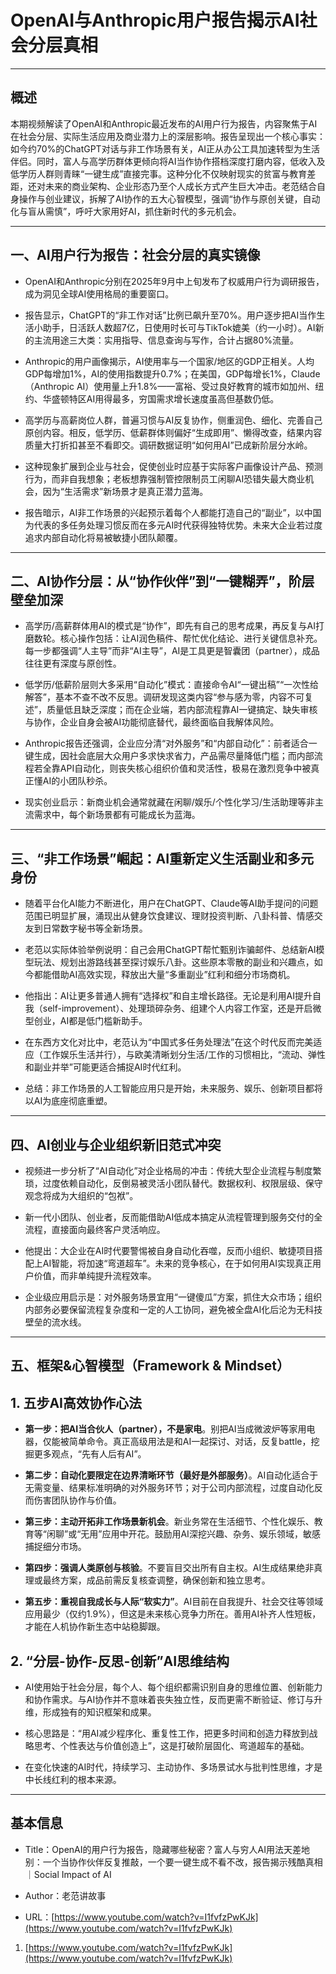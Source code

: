 # OpenAI与Anthropic用户报告揭示AI社会分层真相

---

## 概述

本期视频解读了OpenAI和Anthropic最近发布的AI用户行为报告，内容聚焦于AI在社会分层、实际生活应用及商业潜力上的深层影响。报告呈现出一个核心事实：如今约70%的ChatGPT对话与非工作场景有关，AI正从办公工具加速转型为生活伴侣。同时，富人与高学历群体更倾向将AI当作协作搭档深度打磨内容，低收入及低学历人群则青睐“一键生成”直接完事。这种分化不仅映射现实的贫富与教育差距，还对未来的商业架构、企业形态乃至个人成长方式产生巨大冲击。老范结合自身操作与创业建议，拆解了AI协作的五大心智模型，强调“协作与原创关键，自动化与盲从需慎”，呼吁大家用好AI，抓住新时代的多元机会。

---

## 一、AI用户行为报告：社会分层的真实镜像

- OpenAI和Anthropic分别在2025年9月中上旬发布了权威用户行为调研报告，成为洞见全球AI使用格局的重要窗口。
    
- 报告显示，ChatGPT的“非工作对话”比例已飙升至70%。用户逐步把AI当作生活小助手，日活跃人数超7亿，日使用时长可与TikTok媲美（约一小时）。AI新的主流用途三大类：实用指导、信息查询与写作，合计占据80%流量。
    
- Anthropic的用户画像揭示，AI使用率与一个国家/地区的GDP正相关。人均GDP每增加1%，AI的使用指数提升0.7%；在美国，GDP每增长1%，Claude（Anthropic AI）使用量上升1.8%——富裕、受过良好教育的城市如加州、纽约、华盛顿特区AI用得最多，穷国需求增长速度虽高但基数仍低。
    
- 高学历与高薪岗位人群，普遍习惯与AI反复协作，侧重润色、细化、完善自己原创内容。相反，低学历、低薪群体则偏好“生成即用”、懒得改查，结果内容质量大打折扣甚至不看即交。调研数据证明“如何用AI”已成新阶层分水岭。
    
- 这种现象扩展到企业与社会，促使创业时应基于实际客户画像设计产品、预测行为，而非自我想象；老板想靠强制管控限制员工闲聊AI恐错失最大商业机会，因为“生活需求”新场景才是真正潜力蓝海。
    
- 报告暗示，AI非工作场景的兴起预示着每个人都能打造自己的“副业”，以中国为代表的多任务处理习惯反而在多元AI时代获得独特优势。未来大企业若过度追求内部自动化将易被敏捷小团队颠覆。
    

---

## 二、AI协作分层：从“协作伙伴”到“一键糊弄”，阶层壁垒加深

- 高学历/高薪群体用AI的模式是“协作”，即先有自己的思考成果，再反复与AI打磨数轮。核心操作包括：让AI润色稿件、帮忙优化结论、进行关键信息补充。每一步都强调“人主导”而非“AI主导”，AI是工具更是智囊团（partner），成品往往更有深度与原创性。
    
- 低学历/低薪阶层则大多采用“自动化”模式：直接命令AI“一键出稿”“一次性给解答”，基本不查不改不反思。调研发现这类内容“参与感为零，内容不可复述”，质量低且缺乏深度；而在企业端，若内部流程靠AI一键搞定、缺失审核与协作，企业自身会被AI功能彻底替代，最终面临自我解体风险。
    
- Anthropic报告还强调，企业应分清“对外服务”和“内部自动化”：前者适合一键生成，因社会底层大众用户多求快求省力，产品需尽量降低门槛；而内部流程若全靠API自动化，则丧失核心组织价值和灵活性，极易在激烈竞争中被真正懂AI的小团队秒杀。
    
- 现实创业启示：新商业机会通常就藏在闲聊/娱乐/个性化学习/生活助理等非主流需求中，每个新场景都有可能成长为蓝海。
    

---

## 三、“非工作场景”崛起：AI重新定义生活副业和多元身份

- 随着平台化AI能力不断进化，用户在ChatGPT、Claude等AI助手提问的问题范围已明显扩展，涌现出从健身饮食建议、理财投资判断、八卦科普、情感交友到日常数字秘书等全新场景。
    
- 老范以实际体验举例说明：自己会用ChatGPT帮忙甄别诈骗邮件、总结新AI模型玩法、规划出游路线甚至探讨娱乐八卦。这些原本零散的副业和兴趣点，如今都能借助AI高效实现，释放出大量“多重副业”红利和细分市场商机。
    
- 他指出：AI让更多普通人拥有“选择权”和自主增长路径。无论是利用AI提升自我（self-improvement）、处理琐碎杂务、组建个人内容工作室，还是开启微型创业，AI都是低门槛新助手。
    
- 在东西方文化对比中，老范认为“中国式多任务处理法”在这个时代反而完美适应（工作娱乐生活并行），与欧美清晰划分生活/工作的习惯相比，“流动、弹性和副业并举”可能更适合捕捉AI时代红利。
    
- 总结：非工作场景的人工智能应用只是开始，未来服务、娱乐、创新项目都将以AI为底座彻底重塑。
    

---

## 四、AI创业与企业组织新旧范式冲突

- 视频进一步分析了“AI自动化”对企业格局的冲击：传统大型企业流程与制度繁琐，过度依赖自动化，反倒易被灵活小团队替代。数据权利、权限层级、保守观念将成为大组织的“包袱”。
    
- 新一代小团队、创业者，反而能借助AI低成本搞定从流程管理到服务交付的全流程，直接面向最终客户灵活响应。
    
- 他提出：大企业在AI时代要警惕被自身自动化吞噬，反而小组织、敏捷项目搭配上AI智能，将加速“弯道超车”。未来的竞争核心，在于如何用AI实现真正用户价值，而非单纯提升流程效率。
    
- 企业级应用启示是：对外服务场景宜用“一键傻瓜”方案，抓住大众市场；组织内部务必要保留流程复杂度和一定的人工协同，避免被全盘AI化后沦为无科技壁垒的流水线。
    

---

## 五、框架&心智模型（Framework & Mindset）

## 1. 五步AI高效协作心法

- **第一步：把AI当合伙人（partner），不是家电**。别把AI当成微波炉等家用电器，仅能被简单命令。真正高级用法是和AI一起探讨、对话，反复battle，挖掘更多观点，“先有人后有AI”。
    
- **第二步：自动化要限定在边界清晰环节（最好是外部服务）**。AI自动化适合于无需变量、结果标准明确的对外服务环节；对于公司内部流程，过度自动化反而伤害团队协作与价值。
    
- **第三步：主动开拓非工作场景新机会**。新业务常在生活细节、个性化娱乐、教育等“闲聊”或“无用”应用中开花。鼓励用AI深挖兴趣、杂务、娱乐领域，敏感捕捉细分市场。
    
- **第四步：强调人类原创与核验**。不要盲目交出所有自主权。AI生成结果绝非真理或最终方案，成品前需反复核查调整，确保创新和独立思考。
    
- **第五步：重视自我成长与人际“软实力”**。AI目前在自我提升、社会交往等领域应用最少（仅约1.9%），但这是未来核心竞争力所在。善用AI补齐人性短板，才能在人机协作新生态中站稳脚跟。
    

## 2. “分层-协作-反思-创新”AI思维结构

- AI使用始于社会分层，每个人、每个组织都需识别自身的思维位置、创新能力和协作需求。与AI协作并不意味着丧失独立性，反而更需不断验证、修订与升维，形成独有的知识框架和成果。
    
- 核心思路是：“用AI减少程序化、重复性工作，把更多时间和创造力释放到战略思考、个性表达与价值创造上”，这是打破阶层固化、弯道超车的基础。
    
- 在变化快速的AI时代，持续学习、主动协作、多场景试水与批判性思维，才是中长线红利的根本来源。
    

---

## 基本信息

- Title：OpenAI的用户行为报告，隐藏哪些秘密？富人与穷人AI用法天差地别：一个当协作伙伴反复推敲，一个要一键生成不看不改，报告揭示残酷真相｜Social Impact of AI
    
- Author：老范讲故事
    
- URL：[https://www.youtube.com/watch?v=I1fvfzPwKJk](https://www.youtube.com/watch?v=I1fvfzPwKJk)
    

1. [https://www.youtube.com/watch?v=I1fvfzPwKJk](https://www.youtube.com/watch?v=I1fvfzPwKJk)